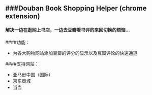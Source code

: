 ###Douban Book Shopping Helper (chrome extension)
--------------------------------------------------
#### **解决一边在逛网上书店，一边去豆瓣看书评的来回切换的烦恼...**

####功能： 
+ 为各大购物网站添加豆瓣的评分的显示以及豆瓣评论的快速通道 

####支持网站： 
+	亚马逊中国（国际） 
+	京东商城 
+	当当 

